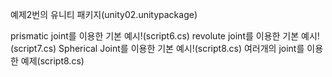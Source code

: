 예제2번의 유니티 패키지(unity02.unitypackage) 

prismatic joint를 이용한 기본 예시!(script6.cs)
revolute joint를 이용한 기본 예시!(script7.cs)
Spherical Joint를 이용한 기본 예시!(script8.cs)
여러개의 joint를 이용한 예제(script8.cs)
